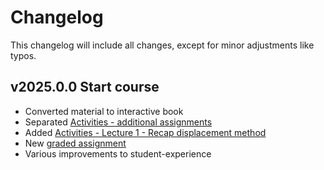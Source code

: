 # Changelog

This changelog will include all changes, except for minor adjustments like typos.

## v2025.0.0 Start course
- Converted material to interactive book
- Separated [Activities - additional assignments](./additional.md)
- Added [Activities - Lecture 1 - Recap displacement method](./lecture1/displacement.md)
- New [graded assignment](./assignment.md)
- Various improvements to student-experience
